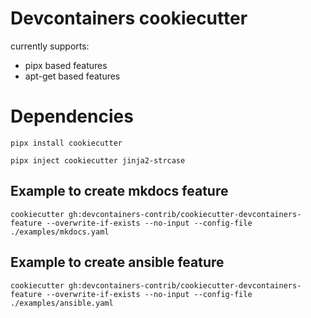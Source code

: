 # Devcontainers cookiecutter

currently supports:

* pipx based features
* apt-get based features

# Dependencies

`pipx install cookiecutter`

`pipx inject cookiecutter jinja2-strcase`

## Example to create mkdocs feature

` cookiecutter gh:devcontainers-contrib/cookiecutter-devcontainers-feature --overwrite-if-exists --no-input --config-file ./examples/mkdocs.yaml `

## Example to create ansible feature

` cookiecutter gh:devcontainers-contrib/cookiecutter-devcontainers-feature --overwrite-if-exists --no-input --config-file ./examples/ansible.yaml `
